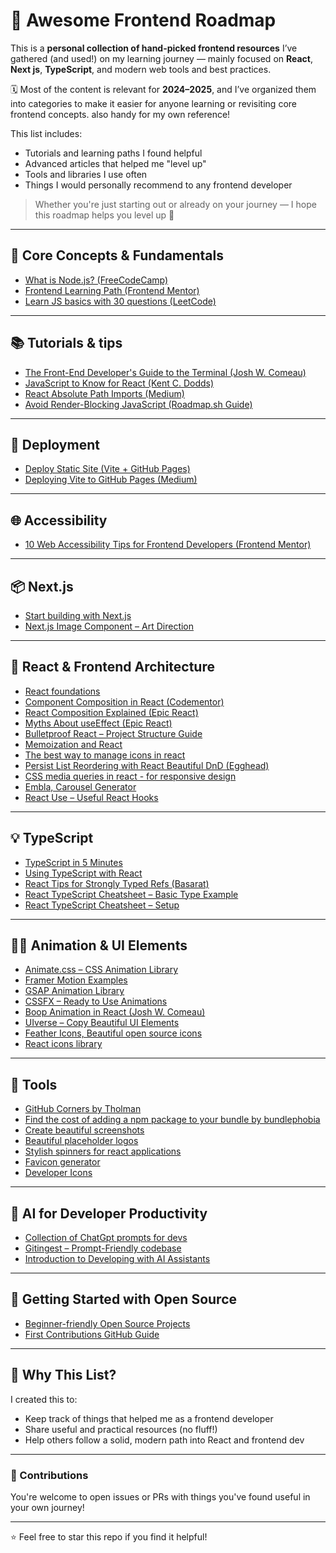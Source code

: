 # 🌟 Awesome Frontend Roadmap

This is a **personal collection of hand-picked frontend resources** I’ve gathered (and used!) on my learning journey — mainly focused on **React**, **Next js**, **TypeScript**, and modern web tools and best practices.

🗓️ Most of the content is relevant for **2024–2025**, and I’ve organized them into categories to make it easier for anyone learning or revisiting core frontend concepts. also handy for my own reference!

This list includes:

- Tutorials and learning paths I found helpful
- Advanced articles that helped me "level up"
- Tools and libraries I use often
- Things I would personally recommend to any frontend developer

> Whether you're just starting out or already on your journey — I hope this roadmap helps you level up 🚀

---

## 📖 Core Concepts & Fundamentals

- [What is Node.js? (FreeCodeCamp)](https://www.freecodecamp.org/news/what-is-node-js/)
- [Frontend Learning Path (Frontend Mentor)](https://www.frontendmentor.io/learning-paths/javascript-frameworks-and-libraries-JDWoqQjMyb/steps/669407c885c9917334a0e2a4/article/read)
- [Learn JS basics with 30 questions (LeetCode)](https://leetcode.com/studyplan/30-days-of-javascript/)

---

## 📚 Tutorials & tips

- [The Front-End Developer's Guide to the Terminal (Josh W. Comeau)](https://www.joshwcomeau.com/javascript/terminal-for-js-devs/)
- [JavaScript to Know for React (Kent C. Dodds)](https://kentcdodds.com/blog/javascript-to-know-for-react)
- [React Absolute Path Imports (Medium)](https://medium.com/@pushplaybang/absolutely-dont-use-relative-paths-imports-in-your-vite-react-project-c8593f93bbea)
- [Avoid Render-Blocking JavaScript (Roadmap.sh Guide)](https://roadmap.sh/guides/avoid-render-blocking-javascript-with-async-defer)

---

## 🚀 Deployment

- [Deploy Static Site (Vite + GitHub Pages)](https://vitejs.dev/guide/static-deploy.html#deploying-a-static-site)
- [Deploying Vite to GitHub Pages (Medium)](https://medium.com/@aishwaryaparab1/deploying-vite-deploying-vite-app-to-github-pages-166fff40ffd3)

---

## 🌐 Accessibility

- [10 Web Accessibility Tips for Frontend Developers (Frontend Mentor)](https://www.frontendmentor.io/articles/10-fundamental-web-accessibility-tips-for-frontend-developers-rUurADGxCt)

---

## 📦 Next.js

- [Start building with Next.js](https://nextjs.org/learn)
- [Next.js Image Component – Art Direction](https://nextjs.org/docs/app/api-reference/components/image#art-direction)

---

## 🧩 React & Frontend Architecture

- [React foundations](https://nextjs.org/learn/react-foundations)
- [Component Composition in React (Codementor)](https://www.codementor.io/@dinerismail/the-power-of-component-composition-in-react-21goassg4m)
- [React Composition Explained (Epic React)](https://www.epicreact.dev/one-react-mistake-thats-slowing-you-down)
- [Myths About useEffect (Epic React)](https://www.epicreact.dev/myths-about-useeffect)
- [Bulletproof React – Project Structure Guide](https://github.com/alan2207/bulletproof-react/blob/master/docs/project-structure.md)
- [Memoization and React](https://www.epicreact.dev/memoization-and-react)
- [The best way to manage icons in react](https://benadam.me/thoughts/react-svg-sprites/)
- [Persist List Reordering with React Beautiful DnD (Egghead)](https://egghead.io/lessons/react-persist-list-reordering-with-react-beautiful-dnd-using-the-ondragend-callback)
- [CSS media queries in react - for responsive design](https://github.com/yocontra/react-responsive)
- [Embla, Carousel Generator](https://www.embla-carousel.com/)
- [React Use – Useful React Hooks](https://github.com/streamich/react-use)

---

## 💡 TypeScript

- [TypeScript in 5 Minutes](https://www.typescriptlang.org/docs/handbook/typescript-in-5-minutes.html)
- [Using TypeScript with React](https://react.dev/learn/typescript)
- [React Tips for Strongly Typed Refs (Basarat)](https://basarat.gitbook.io/typescript/tsx/react#react-tip-strongly-typed-refs)
- [React TypeScript Cheatsheet – Basic Type Example](https://react-typescript-cheatsheet.netlify.app/docs/basic/getting-started/basic_type_example/)
- [React TypeScript Cheatsheet – Setup](https://react-typescript-cheatsheet.netlify.app/docs/basic/setup)

---

## 🧑‍🎨 Animation & UI Elements

- [Animate.css – CSS Animation Library](https://animate.style/)
- [Framer Motion Examples](https://www.framer.com/motion/examples/?utm_source=motion-readme-docs)
- [GSAP Animation Library](https://gsap.com/)
- [CSSFX – Ready to Use Animations](https://cssfx.netlify.app/)
- [Boop Animation in React (Josh W. Comeau)](https://www.joshwcomeau.com/react/boop/)
- [UIverse – Copy Beautiful UI Elements](https://uiverse.io/)
- [Feather Icons, Beautiful open source icons](https://feathericons.com/)
- [React icons library](https://react-icons.github.io/react-icons/)

---

## 🧰 Tools

- [GitHub Corners by Tholman](https://tholman.com/github-corners/)
- [Find the cost of adding a npm package to your bundle by bundlephobia](https://bundlephobia.com/)
- [Create beautiful screenshots](https://postspark.app/screenshot)
- [Beautiful placeholder logos](https://uilogos.co/)
- [Stylish spinners for react applications](https://mhnpd.github.io/react-loader-spinner/docs/components/blocks)
- [Favicon generator](https://realfavicongenerator.net/)
- [Developer Icons](https://xandemon.github.io/developer-icons/icons/All/)

---

## 🤖 AI for Developer Productivity 

- [Collection of ChatGpt prompts for devs](https://github.com/PickleBoxer/dev-chatgpt-prompts?tab=readme-ov-file#ask-for-alternatives)
- [Gitingest – Prompt-Friendly codebase](https://gitingest.com/)
- [Introduction to Developing with AI Assistants](https://www.epicweb.dev/tutorials/ai-assistants/real-world-examples/introduction-to-developing-with-ai-assistants)

---

## 🌱 Getting Started with Open Source

- [Beginner-friendly Open Source Projects](https://frankiefab.hashnode.dev/5-platforms-to-find-beginner-friendly-open-source-projects)
- [First Contributions GitHub Guide](https://frankiefab.hashnode.dev/5-platforms-to-find-beginner-friendly-open-source-projects)


---

## 🧠 Why This List?

I created this to:

- Keep track of things that helped me as a frontend developer
- Share useful and practical resources (no fluff!)
- Help others follow a solid, modern path into React and frontend dev

---

### 🤝 Contributions

You're welcome to open issues or PRs with things you've found useful in your own journey!

---

⭐️ Feel free to star this repo if you find it helpful!
